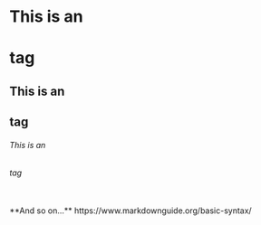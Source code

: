 # This is an <h1> tag
## This is an <h2> tag
###### This is an <h6> tag
<br/>
**And so on...**
https://www.markdownguide.org/basic-syntax/